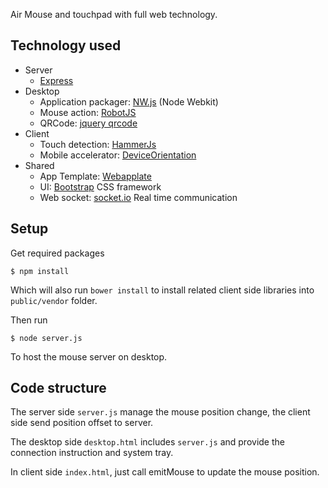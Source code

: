 Air Mouse and touchpad with full web technology.

## Technology used

* Server
  * [Express](http://expressjs.com/)
* Desktop
  * Application packager: [NW.js](https://github.com/nwjs/nw.js/) (Node Webkit)
  * Mouse action: [RobotJS](https://github.com/octalmage/robotjs/)
  * QRCode: [jquery qrcode](https://github.com/jeromeetienne/jquery-qrcode)
* Client
  * Touch detection: [HammerJs](http://hammerjs.github.io/)
  * Mobile accelerator: [DeviceOrientation](http://caniuse.com/#feat=deviceorientation)
* Shared
  * App Template: [Webapplate](https://github.com/webapplate/webapplate)
  * UI: [Bootstrap](https://github.com/twbs/bootstrap) CSS framework
  * Web socket: [socket.io](http://socket.io/) Real time communication

## Setup

Get required packages

```
$ npm install
```

Which will also run `bower install` to install related client side libraries into `public/vendor` folder.

Then run

```
$ node server.js
```

To host the mouse server on desktop.

## Code structure

The server side `server.js` manage the mouse position change, the client side send position offset to server. 

The desktop side `desktop.html` includes `server.js` and provide the connection instruction and system tray.

In client side `index.html`, just call emitMouse to update the mouse position.



